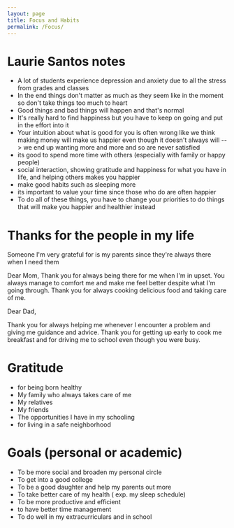 ```yaml
---
layout: page
title: Focus and Habits
permalink: /Focus/
---
```

# Laurie Santos notes
- A lot of students experience depression and anxiety due to all the stress from grades and classes
- In the end things don't matter as much as they seem like in the moment so don't take things too much to heart
- Good things and bad things will happen and that's normal
- It's really hard to find happiness but you have to keep on going and put in the effort into it
-  Your intuition about what is good for you is often wrong like we think making money will make us happier even though it doesn't always will --> we end up wanting more and more and so are never satisfied 
- its good to spend more time with others (especially with family or happy people)
- social interaction, showing gratitude and happiness for what you have in life, and helping others makes you happier
- make good habits such as sleeping more 
- its important to value your time since those who do are often happier 
- To do all of these things, you have to change your priorities to do things that will make you happier and healthier instead 

# Thanks for the people in my life 

Someone I'm very grateful for is my parents since they're always there when I need them

Dear Mom, 
Thank you for always being there for me when I'm in upset. You always manage to comfort me and make me feel better despite what I'm going through. Thank you for always cooking delicious food and taking care of me.

Dear Dad, 

Thank you for always helping me whenever I encounter a problem and giving me guidance and advice. Thank you for getting up early to cook me breakfast and for driving me to school even though you were busy.

# Gratitude 
- for being born healthy
- My family who always takes care of me
- My relatives 
- My friends
- The opportunities I have in my schooling
- for living in a safe neighborhood

# Goals (personal or academic)
- To be more social and broaden my personal circle
- To get into a good college
- To be a good daughter and help my parents out more 
- To take better care of my health ( exp. my sleep schedule)
- To be more productive and efficient
- to have better time management 
- To do well in my extracurriculars and in school
